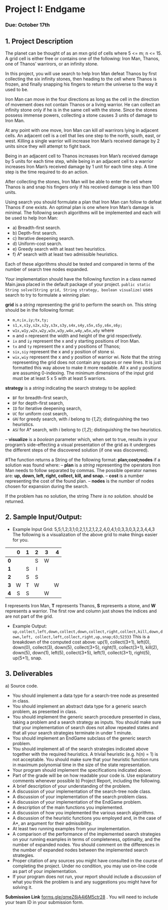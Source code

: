# Project I: Endgame #
### Due: October 17th ###

## 1. Project Description ##

The planet can be thought of as an mxn grid of cells where 5 <= m; n <= 15. A grid cell is either free or contains one of the following: Iron Man, Thanos, one of Thanos’ warrirors, or an infinity stone. 

In this project, you will use search to help Iron Man defeat Thanos by first collecting the six infinity stones, then heading to the cell where Thanos is frozen, and finally snapping his fingers to return the universe to the way it used to be. 

Iron Man can move in the four directions as long as the cell in the direction of movement does not contain Thanos or a living warrior. 
He can collect an infinity stone only if he is in the same cell with the stone. Since the stones possess immense powers, collecting a stone causes 3 units of damage to Iron Man. 

At any point with one move, Iron Man can kill *all* warrirors lying in adjacent cells. An adjacent cell is a cell that lies one step to the north, south, east, or west. Killing a single warrior will increase Iron Man’s received damage by 2 units since they will attempt to fight back. 

Being in an adjacent cell to Thanos increases Iron Man’s received damage by 5 units for each time step, while being in an adjacent cell to a warrior increases Iron Man’s received damage by 1 unit for each time step. A time step is the time required to do an action. 

After collecting the stones, Iron Man will be able to enter the cell where Thanos is and snap his fingers only if his received damage is less than 100 units.

Using search you should formulate a plan that Iron Man can follow to defeat Thanos if one exists. An optimal plan is one where Iron Man’s damage is minimal. The following search algorithms will be implemented and each will be used to help Iron Man:
- a) Breadth-first search.
- b) Depth-first search.
- c) Iterative deepening search.
- d) Uniform-cost search.
- e) Greedy search with at least two heuristics.
- f) A* search with at least two admissible heuristics.

Each of these algorithms should be tested and compared in terms of the number of search tree nodes expanded.

Your implementation should have the following function in a class named Main.java
placed in the default package of your project.
`public static String solve(String grid, String strategy, boolean visualize)`
uses search to try to formulate a winning plan:

**grid** is a *string* representing the grid to perform the search on. This string should be in the following format:
- `m,n;ix,iy;tx,ty;`
- `s1,x,s1y,s2x,s2y,s3x,s3y,s4x,s4y,s5x,s5y,s6x,s6y;`
- `w1x,w1y,w2x,w2y,w3x,w3y,w4x,w4y,w5x,w5y`
where
- `m` and `n` represent the width and height of the grid respectively.
- `ix` and `iy` represent the x and y starting positions of Iron Man.
- `tx` and `ty` represent the x and y positions of Thanos;
- `six,siy` represent the x and y position of stone si.
- `wix,wiy` represent the x and y position of warrior wi.
Note that the string representing the grid does not contain any spaces or new lines. It is just formatted this way above to make it more readable. All x and y positions are assuming 0-indexing. The minimum dimensions of the input grid must be at least 5 x 5 with at least 5 warriors.

**strategy** is a *string* indicating the search strategy to be applied:
- `BF` for breadth-first search,
- `DF` for depth-first search,
- `ID` for iterative deepening search,
- `UC` for uniform cost search,
- `GR`*i* for greedy search, with *i* belong to {*1,2*}; distinguishing the two heuristics.
- `AS`*i* for A* search, with *i* belong to {*1,2*}; distinguishing the two heuristics.

– **visualize** is a *boolean* parameter which, when set to true, results in your program’s side-effecting a visual presentation of the grid as it undergoes the different steps of the discovered solution (if one was discovered).

#The function returns a String of the following format: **plan;cost;nodes** if a solution was found where:
– **plan** is a *string* representing the operators Iron Man needs to follow separated by commas. The possible operator names are: **up, down, left, right, collect, kill, and snap.**
– **cost** is a number representing the cost of the found plan.
– **nodes** is the number of nodes chosen for expansion during the search.

If the problem has no solution, the string *There is no solution*. should be returned.

## 2. Sample Input/Output:

- Example Input Grid: 5,5;1,2;3,1;0,2,1,1,2,1,2,2,4,0,4,1;0,3,3,0,3,2,3,4,4,3
The following is a visualization of the above grid to make things easier for you.

|  | 0| 1| 2| 3| 4|
| :-- | :--: | :--: | :--: | :--: | --: |
| **0**|  |  | S| W|  |
| **1**|  | S| I|  |  |
| **2**|  | S| S|  |  |
| **3**| W| T| W|  | W|
| **4**| S| S|  | W|  |

**I** represents Iron Man, **T** represents Thanos, **S** represents a stone, and **W** represents a warrior. The first row and column just shows the indices and are not part of the grid.

- Example Output:
`up,collect,left,down,collect,down,collect,right,collect,kill,down,down,left, collect,left,collect,right,up,snap;63;52333`
This is a breakdown of the computed cost above: up(1), collect(3+1), left(0), down(0), collect(3), down(5), collect(3+5), right(1), collect(3+1), kill(2), down(5), down(1), left(5), collect(3+5), left(1), collect(3+1), right(5), up(5+1), snap.

## 3. Deliverables
a) Source code.
- You should implement a data type for a search-tree node as presented in class.
- You should implement an abstract data type for a generic search problem, as presented in class.
- You should implement the generic search procedure presented in class, taking a problem and a search strategy as inputs. You should make sure that your implementation of search does not allow repeated states and that all your search strategies terminate in under 1 minute.
- You should implement an EndGame subclass of the generic search problem.
- You should implement all of the search strategies indicated above together with the required heuristics. A trivial heuristic (e.g. h(n) = 1) is not acceptable. You should make sure that your heuristic function runs in maximum polynomial time in the size of the state representation.
- Your program should implement the specifications indicated above.
- Part of the grade will be on how readable your code is. Use explanatory comments whenever possible
b) Project Report, including the following.
- A brief description of your understanding of the problem.
- A discussion of your implementation of the search-tree node class.
- A discussion of your implementation of the search problem class.
- A discussion of your implementation of the EndGame problem.
- A description of the main functions you implemented.
- A discussion of how you implemented the various search algorithms.
- A discussion of the heuristic functions you employed and, in the case of A*, an argument for their admissibility.
- At least two running examples from your implementation.
- A comparison of the performance of the implemented search strategies on your running examples in terms of completeness, optimality, and the number of expanded nodes. You should comment on the differences in the number of expanded nodes between the implemented search strategies.
- Proper citation of any sources you might have consulted in the course of completing the project. Under no condition, you may use on-line code as part of your implementation.
- If your program does not run, your report should include a discussion of what you think the problem is and any suggestions you might have for solving it.

**Submission Link**
[forms.gle/qmeZ6jA4i6M5ctr28](forms.gle/qmeZ6jA4i6M5ctr28) . You will need to include your team ID in your submission form.
